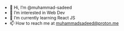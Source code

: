 - 👋 Hi, I’m @muhammad-sadeed
- 👀 I’m interested in Web Dev
- 🌱 I’m currently learning React JS
- 📫 How to reach me at muhammadsadeed@proton.me

<!---
muhammad-sadeed/muhammad-sadeed is a ✨ special ✨ repository because its `README.md` (this file) appears on your GitHub profile.
You can click the Preview link to take a look at your changes.
--->
